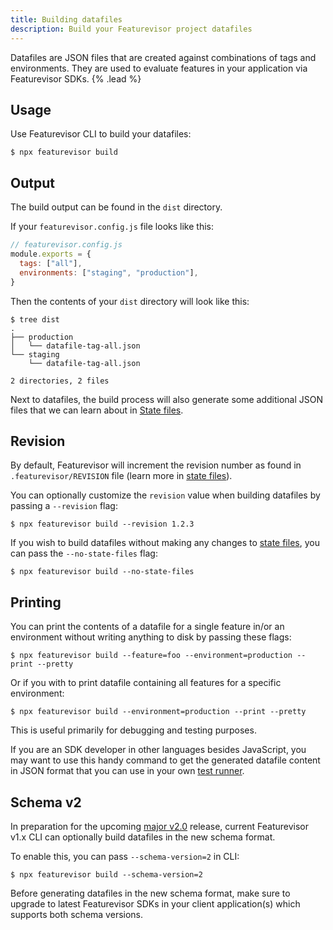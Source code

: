 ```yaml
---
title: Building datafiles
description: Build your Featurevisor project datafiles
---
```


Datafiles are JSON files that are created against combinations of tags and environments. They are used to evaluate features in your application via Featurevisor SDKs. {% .lead %}

## Usage

Use Featurevisor CLI to build your datafiles:

```
$ npx featurevisor build
```

## Output

The build output can be found in the `dist` directory.

If your `featurevisor.config.js` file looks like this:

```js
// featurevisor.config.js
module.exports = {
  tags: ["all"],
  environments: ["staging", "production"],
}
```

Then the contents of your `dist` directory will look like this:

```
$ tree dist
.
├── production
│   └── datafile-tag-all.json
└── staging
    └── datafile-tag-all.json

2 directories, 2 files
```

Next to datafiles, the build process will also generate some additional JSON files that we can learn about in [State files](/docs/state-files).

## Revision

By default, Featurevisor will increment the revision number as found in `.featurevisor/REVISION` file (learn more in [state files](/docs/state-files)).

You can optionally customize the `revision` value when building datafiles by passing a `--revision` flag:

```
$ npx featurevisor build --revision 1.2.3
```

If you wish to build datafiles without making any changes to [state files](/docs/state-files), you can pass the `--no-state-files` flag:

```
$ npx featurevisor build --no-state-files
```

## Printing

You can print the contents of a datafile for a single feature in/or an environment without writing anything to disk by passing these flags:

```
$ npx featurevisor build --feature=foo --environment=production --print --pretty
```

Or if you with to print datafile containing all features for a specific environment:

```
$ npx featurevisor build --environment=production --print --pretty
```

This is useful primarily for debugging and testing purposes.

If you are an SDK developer in other languages besides JavaScript, you may want to use this handy command to get the generated datafile content in JSON format that you can use in your own [test runner](/docs/testing).

## Schema v2

In preparation for the upcoming [major v2.0](https://github.com/featurevisor/featurevisor/issues/326) release, current Featurevisor v1.x CLI can optionally build datafiles in the new schema format.

To enable this, you can pass `--schema-version=2` in CLI:

```
$ npx featurevisor build --schema-version=2
```

Before generating datafiles in the new schema format, make sure to upgrade to latest Featurevisor SDKs in your client application(s) which supports both schema versions.
